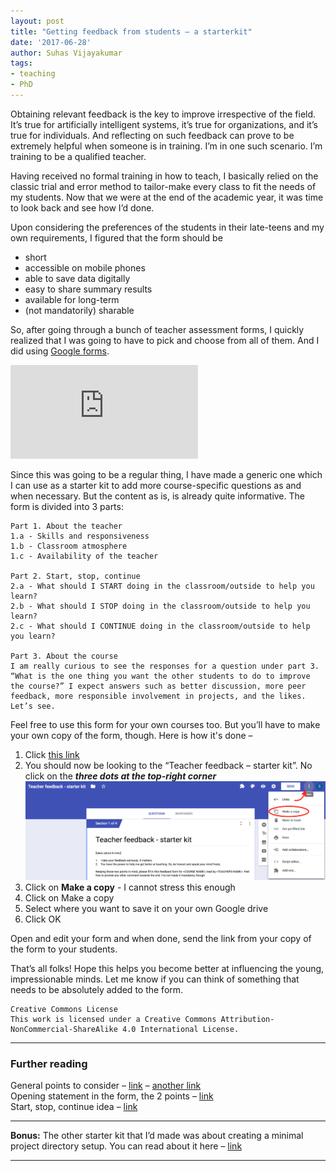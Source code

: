 ```yaml
---
layout: post
title: "Getting feedback from students – a starterkit"
date: '2017-06-28'
author: Suhas Vijayakumar
tags:
- teaching
- PhD
---
```


Obtaining relevant feedback is the key to improve irrespective of the field. It’s true for artificially intelligent systems, it’s true for organizations, and it’s true for individuals. And reflecting on such feedback can prove to be extremely helpful when someone is in training. I’m in one such scenario. I’m training to be a qualified teacher.

Having received no formal training in how to teach, I basically relied on the classic trial and error method to tailor-make every class to fit the needs of my students. Now that we were at the end of the academic year, it was time to look back and see how I’d done.

Upon considering the preferences of the students in their late-teens and my own requirements, I figured that the form should be

 - short
 - accessible on mobile phones
 - able to save data digitally
 - easy to share summary results
 - available for long-term
 - (not mandatorily) sharable

So, after going through a bunch of teacher assessment forms, I quickly realized that I was going to have to pick and choose from all of them. And I did using [Google forms](https://www.google.com/forms/about/).

<div class="video-responsive">
  <iframe src="https://docs.google.com/forms/d/e/1FAIpQLSfmSDD94Th8iP1YX6CQaPK6sghFuUp7tZ0TLaJFoep6-gO5hw/viewform?embedded=true" frameborder="0" marginheight="0" marginwidth="0"></iframe>
</div>


Since this was going to be a regular thing, I have made a generic one which I can use as a starter kit to add more course-specific questions as and when necessary. But the content as is, is already quite informative. The form is divided into 3 parts:

```
Part 1. About the teacher
1.a - Skills and responsiveness
1.b - Classroom atmosphere
1.c - Availability of the teacher

Part 2. Start, stop, continue
2.a - What should I START doing in the classroom/outside to help you learn?
2.b - What should I STOP doing in the classroom/outside to help you learn?
2.c - What should I CONTINUE doing in the classroom/outside to help you learn?

Part 3. About the course
I am really curious to see the responses for a question under part 3. “What is the one thing you want the other students to do to improve the course?” I expect answers such as better discussion, more peer feedback, more responsible involvement in projects, and the likes. Let’s see.
```
Feel free to use this form for your own courses too. But you’ll have to make your own copy of the form, though. Here is how it's done –

1. Click [this link](https://docs.google.com/forms/d/11Ogm4WH94W_7J0Vg5DtE1Mmfjqtto45UG7iey_nZQFU/edit?usp=sharing)
2. You should now be looking to the “Teacher feedback – starter kit”. No click on the ***three dots at the top-right corner*** <img src="/assets/blog/teacher_eval_COPY_FORM.png" class="image-responsive">
3. Click on **Make a copy** - I cannot stress this enough
4. Click on Make a copy
5. Select where you want to save it on your own Google drive
6. Click OK


Open and edit your form and when done, send the link from your copy of the form to your students.

That’s all folks! Hope this helps you become better at influencing the young, impressionable minds. Let me know if you can think of something that needs to be absolutely added to the form.

```
Creative Commons License
This work is licensed under a Creative Commons Attribution-NonCommercial-ShareAlike 4.0 International License.
```

---
### Further reading

General points to consider – [link](http://bokcenter.harvard.edu/files/bokcenter/files/gallery-of-feedback-questions.pdf) – [another link](https://dese.mo.gov/sites/default/files/Surveys-Student.pdf)
<br>
Opening statement in the form, the 2 points – [link](http://ucat.osu.edu/professional-development/teaching-portfolio/feedback/wade-leslie/)
<br>
Start, stop, continue idea – [link](http://www.georgebrown.ca/staffdevelopment/Student_Feedback/tentools.html)

---
**Bonus:** The other starter kit that I’d made was about creating a minimal project directory setup. You can read about it here – [link](/blog/2017/05/31/academic-project-directory-setup-minimal/)

---
